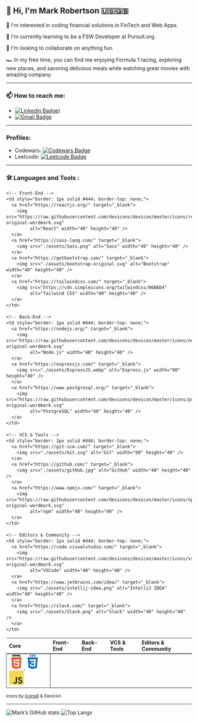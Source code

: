 
## 👋 Hi, I'm Mark Robertson 🇺🇸🇬🇧

👀 I'm interested in coding financial solutions in FinTech and Web Apps.

🌱 I'm currently learning to be a FSW Developer at Pursuit.org.

💞️ I'm looking to collaborate on anything fun.

🏎️ In my free time, you can find me enjoying Formula 1 racing, exploring new places, and savoring delicious meals while watching great movies with amazing company.

---
### 📫 How to reach me:

- [![Linkedin Badge](https://img.shields.io/badge/-LinkedIn-blue?style=flat&logo=Linkedin&logoColor=white)](https://www.linkedin.com/in/mark-robertson-ny-uk/))
- [![Gmail Badge](https://img.shields.io/badge/-Gmail-red?style=flat&logo=Gmail&logoColor=white)](mailto:MarkRobertson67@gmail.com)


<!-- - Email: [markrobertson67@gmail.com](mailto:markrobertson67@gmail.com)
- LinkedIn: [www.linkedin.com/in/mark-robertson-NY-UK](https://www.linkedin.com/in/mark-robertson-NY-UK) -->

---
### Profiles:

- Codewars: [![Codewars Badge](https://www.codewars.com/users/Goldsuccess167/badges/small)](https://www.codewars.com/users/Goldsuccess167)
- Leetcode: <a href="https://leetcode.com/Goldsuccess167/"><img src="https://assets.leetcode.com/static_assets/public/webpack_bundles/images/logo-dark.e99485d9b.svg" width="100" alt="Leetcode Badge"></a>


<!-- - Codewars: [![Codewars Badge](https://www.codewars.com/users/Goldsuccess167/badges/large)](https://www.codewars.com/users/Goldsuccess167)
- Leetcode: [![Leetcode Badge](https://assets.leetcode.com/static_assets/public/webpack_bundles/images/logo-dark.e99485d9b.svg)](https://leetcode.com/Goldsuccess167/) -->

---
### 🛠 Languages and Tools :

<table cellpadding="8" cellspacing="0" style="border-collapse: collapse; margin-top: 1rem;">
  <tr>
    <th align="left" style="border-bottom: 2px solid #444;">Core</th>
    <th align="left" style="border-bottom: 2px solid #444;">Front-End</th>
    <th align="left" style="border-bottom: 2px solid #444;">Back-End</th>
    <th align="left" style="border-bottom: 2px solid #444;">VCS &amp; Tools</th>
    <th align="left" style="border-bottom: 2px solid #444;">Editors &amp; Community</th>
  </tr>
  <tr>
    <!-- Core -->
    <td style="border: 1px solid #444; border-top: none;">
      <a href="https://developer.mozilla.org/docs/Web/HTML" target="_blank">
        <img src="https://raw.githubusercontent.com/devicons/devicon/master/icons/html5/html5-original-wordmark.svg"
             alt="HTML5" width="40" height="40" />
      </a>
      <a href="https://developer.mozilla.org/docs/Web/CSS" target="_blank">
        <img src="https://raw.githubusercontent.com/devicons/devicon/master/icons/css3/css3-plain-wordmark.svg"
             alt="CSS3" width="40" height="40" />
      </a>
      <a href="https://www.javascript.com/" target="_blank">
        <img src="https://raw.githubusercontent.com/devicons/devicon/master/icons/javascript/javascript-original.svg"
             alt="JavaScript" width="40" height="40" />
      </a>
    </td>

    <!-- Front-End -->
    <td style="border: 1px solid #444; border-top: none;">
      <a href="https://reactjs.org/" target="_blank">
        <img src="https://raw.githubusercontent.com/devicons/devicon/master/icons/react/react-original-wordmark.svg"
             alt="React" width="40" height="40" />
      </a>
      <a href="https://sass-lang.com/" target="_blank">
        <img src="./assets/Sass.png" alt="Sass" width="40" height="40" />
      </a>
      <a href="https://getbootstrap.com/" target="_blank">
        <img src="./assets/bootstrap-original.svg" alt="Bootstrap" width="40" height="40" />
      </a>
      <a href="https://tailwindcss.com/" target="_blank">
        <img src="https://cdn.simpleicons.org/tailwindcss/06B6D4"
             alt="Tailwind CSS" width="40" height="40" />
      </a>
    </td>

    <!-- Back-End -->
    <td style="border: 1px solid #444; border-top: none;">
      <a href="https://nodejs.org/" target="_blank">
        <img src="https://raw.githubusercontent.com/devicons/devicon/master/icons/nodejs/nodejs-original-wordmark.svg"
             alt="Node.js" width="40" height="40" />
      </a>
      <a href="https://expressjs.com/" target="_blank">
        <img src="./assets/ExpressJS.webp" alt="Express.js" width="80" height="40" />
      </a>
      <a href="https://www.postgresql.org/" target="_blank">
        <img src="https://raw.githubusercontent.com/devicons/devicon/master/icons/postgresql/postgresql-original-wordmark.svg"
             alt="PostgreSQL" width="40" height="40" />
      </a>
    </td>

    <!-- VCS & Tools -->
    <td style="border: 1px solid #444; border-top: none;">
      <a href="https://git-scm.com/" target="_blank">
        <img src="./assets/Git.svg" alt="Git" width="80" height="40" />
      </a>
      <a href="https://github.com/" target="_blank">
        <img src="./assets/gitHub.jpg" alt="GitHub" width="40" height="40" />
      </a>
      <a href="https://www.npmjs.com/" target="_blank">
        <img src="https://raw.githubusercontent.com/devicons/devicon/master/icons/npm/npm-original-wordmark.svg"
             alt="npm" width="40" height="40" />
      </a>
    </td>

    <!-- Editors & Community -->
    <td style="border: 1px solid #444; border-top: none;">
      <a href="https://code.visualstudio.com/" target="_blank">
        <img src="https://raw.githubusercontent.com/devicons/devicon/master/icons/vscode/vscode-original-wordmark.svg"
             alt="VSCode" width="40" height="40" />
      </a>
      <a href="https://www.jetbrains.com/idea/" target="_blank">
        <img src="./assets/intellij-idea.png" alt="IntelliJ IDEA" width="40" height="40" />
      </a>
      <a href="https://slack.com/" target="_blank">
        <img src="./assets/Slack.png" alt="Slack" width="40" height="40" />
      </a>
    </td>
  </tr>
</table>

<p style="font-size:0.85em; margin-top:0.5rem;">
  Icons by <a href="https://icons8.com" target="_blank">Icons8</a> &amp; Devicon
</p>

---

![Mark’s GitHub stats](https://github-readme-stats.vercel.app/api?username=MarkRobertson67&show_icons=true&theme=blue-green)
![Top Langs](https://github-readme-stats.vercel.app/api/top-langs/?username=MarkRobertson67&layout=donut&show_icons=true&theme=blue-green)
</p>



